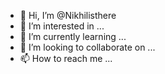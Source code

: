 - 👋 Hi, I’m @Nikhilisthere
- 👀 I’m interested in ...
- 🌱 I’m currently learning ...
- 💞️ I’m looking to collaborate on ...
- 📫 How to reach me ...

<!---
Nikhilisthere/Nikhilisthere is a ✨ special ✨ repository because its `README.md` (this file) appears on your GitHub profile.
You can click the Preview link to take a look at your changes.
--->
